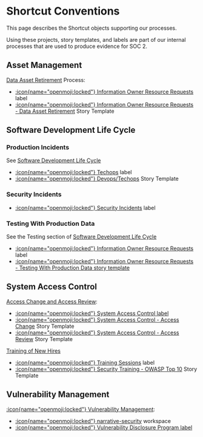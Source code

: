 # Shortcut Conventions

This page describes the Shortcut objects supporting our processes.

Using these projects, story templates, and labels are part of our internal processes that are used
to produce evidence for SOC 2. 

## Asset Management

[Data Asset Retirement](/playbooks/asset-management#data-asset-retirement) Process:
- [:icon{name="openmoji:locked"} Information Owner Resource Requests](https://app.shortcut.com/narrativeio/label/22187) label
- [:icon{name="openmoji:locked"} Information Owner Resource Requests - Data Asset Retirement](https://app.shortcut.com/narrativeio/stories/new?template_id=64064559-7b7c-4ea2-8e7e-0ccacfe0346c) Story Template

## Software Development Life Cycle

### Production Incidents

See [Software Development Life Cycle](/playbooks/software-development-life-cycle)

- [:icon{name="openmoji:locked"}  Techops](https://app.shortcut.com/narrativeio/label/22185) label
- [:icon{name="openmoji:locked"} Devops/Techops](https://app.shortcut.com/narrativeio/stories/new?template_id=61b239b5-2438-430d-a90f-91dba0e2f99b) Story Template

### Security Incidents

- [:icon{name="openmoji:locked"} Security Incidents](https://app.shortcut.com/narrative-security/label/22183) label

### Testing With Production Data

See the Testing section of [Software Development Life Cycle](/playbooks/software-development-life-cycle#testing)
- [:icon{name="openmoji:locked"} Information Owner Resource Requests](https://app.shortcut.com/narrativeio/label/22187) label
- [:icon{name="openmoji:locked"} Information Owner Resource Requests - Testing With Production Data story template](https://app.shortcut.com/narrativeio/stories/new?template_id=6406411b-f4e2-41b0-98e1-812fbc408917)


## System Access Control
[Access Change and Access Review](/playbooks/system-access-control):
- [:icon{name="openmoji:locked"} System Access Control label](https://app.shortcut.com/narrative-security/label/22180) 
- [:icon{name="openmoji:locked"} System Access Control - Access Change](https://app.shortcut.com/narrative-security/stories/new?template_id=642acd0f-9402-4b7b-b327-0ddcac45f4b4) Story Template
- [:icon{name="openmoji:locked"} System Access Control - Access Review](https://app.shortcut.com/narrative-security/stories/new?template_id=642acecb-21d7-479d-a60a-547dd7107cea) Story Template

[Training of New Hires](/playbooks/hiring#training-of-new-hires)
- [:icon{name="openmoji:locked"} Training Sessions](https://app.shortcut.com/narrativeio/label/22181) label
- [:icon{name="openmoji:locked"} Security Training - OWASP Top 10](https://app.shortcut.com/narrativeio/stories/new?template_id=6400e5bc-b86a-484c-84b1-a53ea02484d4) Story Template

## Vulnerability Management

[:icon{name="openmoji:locked"} Vulnerability Management](/playbooks/vulnerability-management):
  - [:icon{name="openmoji:locked"} narrative-security](https://app.shortcut.com/narrative-security/) workspace
  - [:icon{name="openmoji:locked"} Vulnerability Disclosure Program label](https://app.shortcut.com/narrative-security/label/22148)